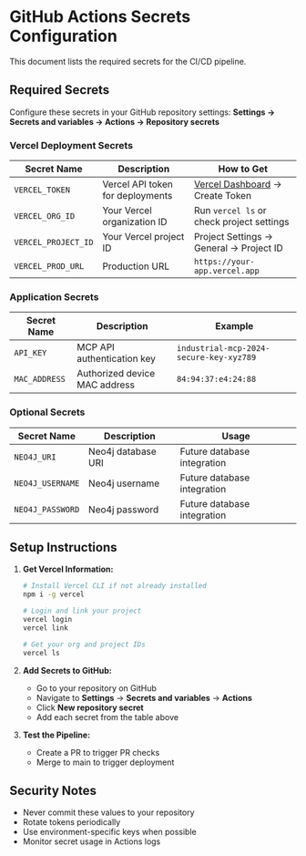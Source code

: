 # GitHub Actions Secrets Configuration

This document lists the required secrets for the CI/CD pipeline.

## Required Secrets

Configure these secrets in your GitHub repository settings:
**Settings → Secrets and variables → Actions → Repository secrets**

### Vercel Deployment Secrets

| Secret Name | Description | How to Get |
|-------------|-------------|------------|
| `VERCEL_TOKEN` | Vercel API token for deployments | [Vercel Dashboard](https://vercel.com/account/tokens) → Create Token |
| `VERCEL_ORG_ID` | Your Vercel organization ID | Run `vercel ls` or check project settings |
| `VERCEL_PROJECT_ID` | Your Vercel project ID | Project Settings → General → Project ID |
| `VERCEL_PROD_URL` | Production URL | `https://your-app.vercel.app` |

### Application Secrets

| Secret Name | Description | Example |
|-------------|-------------|---------|
| `API_KEY` | MCP API authentication key | `industrial-mcp-2024-secure-key-xyz789` |
| `MAC_ADDRESS` | Authorized device MAC address | `84:94:37:e4:24:88` |

### Optional Secrets

| Secret Name | Description | Usage |
|-------------|-------------|-------|
| `NEO4J_URI` | Neo4j database URI | Future database integration |
| `NEO4J_USERNAME` | Neo4j username | Future database integration |
| `NEO4J_PASSWORD` | Neo4j password | Future database integration |

## Setup Instructions

1. **Get Vercel Information:**
   ```bash
   # Install Vercel CLI if not already installed
   npm i -g vercel
   
   # Login and link your project
   vercel login
   vercel link
   
   # Get your org and project IDs
   vercel ls
   ```

2. **Add Secrets to GitHub:**
   - Go to your repository on GitHub
   - Navigate to **Settings** → **Secrets and variables** → **Actions**
   - Click **New repository secret**
   - Add each secret from the table above

3. **Test the Pipeline:**
   - Create a PR to trigger PR checks
   - Merge to main to trigger deployment

## Security Notes

- Never commit these values to your repository
- Rotate tokens periodically
- Use environment-specific keys when possible
- Monitor secret usage in Actions logs
